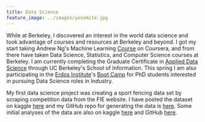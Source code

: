 ```yaml
---
title: Data Science
feature_image: ../images/yosemite.jpg 
---
```


While at Berkeley, I discovered an interest in the world data science and took advantage of courses and resources at Berkeley and beyond. I got my start taking Andrew Ng's Machine Learning [Course](https://www.coursera.org/learn/machine-learning) on Coursera, and from there have taken Data Science, Statistics, and Computer Science courses at Berkeley. I am currently completing the Graduate Certificate in [Applied Data Science](https://www.ischool.berkeley.edu/programs/data-science-certificate) through UC Berkeley's School of Information. This spring I am also participating in the [Erdos Institute](https://www.erdosinstitute.org/)'s [Boot Camp](https://www.erdosinstitute.org/code) for PhD students interested in pursuing Data Science roles in Industry. 

My first data science project was creating a sport fencing data set by scraping competition data from the FIE website. I have posted the dataset on kaggle [here](https://www.kaggle.com/datasets/amichaelsen/fie-fencing-womens-foil-data) and my GitHub repo for generating the data is [here](https://github.com/amichaelsen/fie-fencing-dataset). Some initial analyses of the data are also on kaggle [here](https://www.kaggle.com/datasets/amichaelsen/fie-fencing-womens-foil-data/code) and GitHub [here](https://github.com/amichaelsen/fencing-data-analysis). 